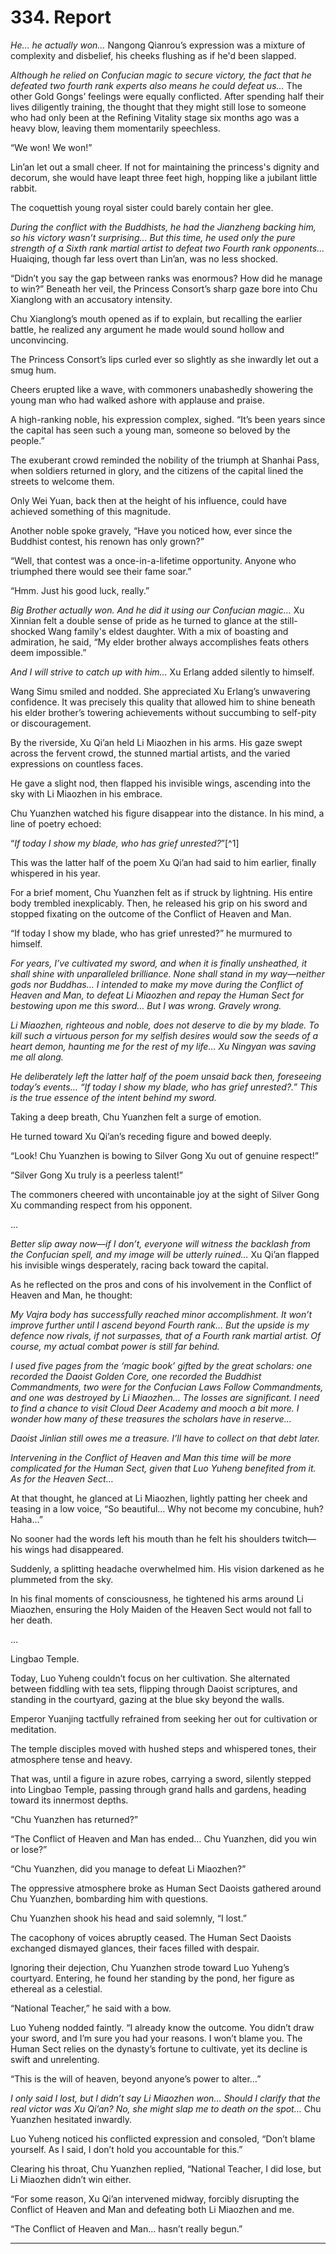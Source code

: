 
# 334. Report

*He… he actually won…* Nangong Qianrou’s expression was a mixture of complexity and disbelief, his cheeks flushing as if he'd been slapped.

*Although he relied on Confucian magic to secure victory, the fact that he defeated two fourth rank experts also means he could defeat us…* The other Gold Gongs’ feelings were equally conflicted. After spending half their lives diligently training, the thought that they might still lose to someone who had only been at the Refining Vitality stage six months ago was a heavy blow, leaving them momentarily speechless.

“We won! We won!”

Lin’an let out a small cheer. If not for maintaining the princess's dignity and decorum, she would have leapt three feet high, hopping like a jubilant little rabbit.

The coquettish young royal sister could barely contain her glee.

*During the conflict with the Buddhists, he had the Jianzheng backing him, so his victory wasn’t surprising… But this time, he used only the pure strength of a Sixth rank martial artist to defeat two Fourth rank opponents…* Huaiqing, though far less overt than Lin’an, was no less shocked.

“Didn’t you say the gap between ranks was enormous? How did he manage to win?” Beneath her veil, the Princess Consort’s sharp gaze bore into Chu Xianglong with an accusatory intensity.

Chu Xianglong’s mouth opened as if to explain, but recalling the earlier battle, he realized any argument he made would sound hollow and unconvincing.

The Princess Consort’s lips curled ever so slightly as she inwardly let out a smug hum.

Cheers erupted like a wave, with commoners unabashedly showering the young man who had walked ashore with applause and praise.

A high-ranking noble, his expression complex, sighed. “It’s been years since the capital has seen such a young man, someone so beloved by the people.”

The exuberant crowd reminded the nobility of the triumph at Shanhai Pass, when soldiers returned in glory, and the citizens of the capital lined the streets to welcome them.

Only Wei Yuan, back then at the height of his influence, could have achieved something of this magnitude.

Another noble spoke gravely, “Have you noticed how, ever since the Buddhist contest, his renown has only grown?”

“Well, that contest was a once-in-a-lifetime opportunity. Anyone who triumphed there would see their fame soar.”

“Hmm. Just his good luck, really.”

*Big Brother actually won. And he did it using our Confucian magic…* Xu Xinnian felt a double sense of pride as he turned to glance at the still-shocked Wang family's eldest daughter. With a mix of boasting and admiration, he said, “My elder brother always accomplishes feats others deem impossible.”

*And I will strive to catch up with him...* Xu Erlang added silently to himself.

Wang Simu smiled and nodded. She appreciated Xu Erlang’s unwavering confidence. It was precisely this quality that allowed him to shine beneath his elder brother’s towering achievements without succumbing to self-pity or discouragement.

By the riverside, Xu Qi’an held Li Miaozhen in his arms. His gaze swept across the fervent crowd, the stunned martial artists, and the varied expressions on countless faces.

He gave a slight nod, then flapped his invisible wings, ascending into the sky with Li Miaozhen in his embrace.

Chu Yuanzhen watched his figure disappear into the distance. In his mind, a line of poetry echoed: 

“*If today I show my blade, who has grief unrested?*”[^1]

This was the latter half of the poem Xu Qi’an had said to him earlier, finally whispered in his year.

For a brief moment, Chu Yuanzhen felt as if struck by lightning. His entire body trembled inexplicably. Then, he released his grip on his sword and stopped fixating on the outcome of the Conflict of Heaven and Man.

“If today I show my blade, who has grief unrested?” he murmured to himself.

*For years, I’ve cultivated my sword, and when it is finally unsheathed, it shall shine with unparalleled brilliance. None shall stand in my way—neither gods nor Buddhas… I intended to make my move during the Conflict of Heaven and Man, to defeat Li Miaozhen and repay the Human Sect for bestowing upon me this sword… But I was wrong. Gravely wrong.*

*Li Miaozhen, righteous and noble, does not deserve to die by my blade. To kill such a virtuous person for my selfish desires would sow the seeds of a heart demon, haunting me for the rest of my life… Xu Ningyan was saving me all along.*

*He deliberately left the latter half of the poem unsaid back then, foreseeing today’s events… “If today I show my blade, who has grief unrested?.” This is the true essence of the intent behind my sword.*

Taking a deep breath, Chu Yuanzhen felt a surge of emotion.

He turned toward Xu Qi’an’s receding figure and bowed deeply.

“Look! Chu Yuanzhen is bowing to Silver Gong Xu out of genuine respect!”

“Silver Gong Xu truly is a peerless talent!”

The commoners cheered with uncontainable joy at the sight of Silver Gong Xu commanding respect from his opponent.

…

*Better slip away now—if I don’t, everyone will witness the backlash from the Confucian spell, and my image will be utterly ruined…* Xu Qi’an flapped his invisible wings desperately, racing back toward the capital.

As he reflected on the pros and cons of his involvement in the Conflict of Heaven and Man, he thought:

*My Vajra body has successfully reached minor accomplishment. It won’t improve further until I ascend beyond Fourth rank… But the upside is my defence now rivals, if not surpasses, that of a Fourth rank martial artist. Of course, my actual combat power is still far behind.*

*I used five pages from the ‘magic book’ gifted by the great scholars: one recorded the Daoist Golden Core, one recorded the Buddhist Commandments, two were for the Confucian Laws Follow Commandments, and one was destroyed by Li Miaozhen… The losses are significant. I need to find a chance to visit Cloud Deer Academy and mooch a bit more. I wonder how many of these treasures the scholars have in reserve…*

*Daoist Jinlian still owes me a treasure. I’ll have to collect on that debt later.*

*Intervening in the Conflict of Heaven and Man this time will be more complicated for the Human Sect, given that Luo Yuheng benefited from it. As for the Heaven Sect…*

At that thought, he glanced at Li Miaozhen, lightly patting her cheek and teasing in a low voice, “So beautiful… Why not become my concubine, huh? Haha…”

No sooner had the words left his mouth than he felt his shoulders twitch—his wings had disappeared.

Suddenly, a splitting headache overwhelmed him. His vision darkened as he plummeted from the sky.

In his final moments of consciousness, he tightened his arms around Li Miaozhen, ensuring the Holy Maiden of the Heaven Sect would not fall to her death.

…

Lingbao Temple.

Today, Luo Yuheng couldn’t focus on her cultivation. She alternated between fiddling with tea sets, flipping through Daoist scriptures, and standing in the courtyard, gazing at the blue sky beyond the walls.

Emperor Yuanjing tactfully refrained from seeking her out for cultivation or meditation.

The temple disciples moved with hushed steps and whispered tones, their atmosphere tense and heavy.

That was, until a figure in azure robes, carrying a sword, silently stepped into Lingbao Temple, passing through grand halls and gardens, heading toward its innermost depths.

“Chu Yuanzhen has returned?”

“The Conflict of Heaven and Man has ended… Chu Yuanzhen, did you win or lose?”

“Chu Yuanzhen, did you manage to defeat Li Miaozhen?”

The oppressive atmosphere broke as Human Sect Daoists gathered around Chu Yuanzhen, bombarding him with questions.

Chu Yuanzhen shook his head and said solemnly, “I lost.”

The cacophony of voices abruptly ceased. The Human Sect Daoists exchanged dismayed glances, their faces filled with despair.

Ignoring their dejection, Chu Yuanzhen strode toward Luo Yuheng’s courtyard. Entering, he found her standing by the pond, her figure as ethereal as a celestial.

“National Teacher,” he said with a bow.

Luo Yuheng nodded faintly. “I already know the outcome. You didn’t draw your sword, and I’m sure you had your reasons. I won’t blame you. The Human Sect relies on the dynasty’s fortune to cultivate, yet its decline is swift and unrelenting.

“This is the will of heaven, beyond anyone’s power to alter…”

*I only said I lost, but I didn’t say Li Miaozhen won… Should I clarify that the real victor was Xu Qi’an? No, she might slap me to death on the spot…* Chu Yuanzhen hesitated inwardly.

Luo Yuheng noticed his conflicted expression and consoled, “Don’t blame yourself. As I said, I don’t hold you accountable for this.”

Clearing his throat, Chu Yuanzhen replied, “National Teacher, I did lose, but Li Miaozhen didn’t win either.

“For some reason, Xu Qi’an intervened midway, forcibly disrupting the Conflict of Heaven and Man and defeating both Li Miaozhen and me.

“The Conflict of Heaven and Man… hasn’t really begun.”

---

[^2]: The latter half of the poem *The Swordsman* by Jia Dao. It’s full verse being:   
*A sword honed ten years long, its icy edge not tested.*   
*If today I show my blade, who has grief unrested?*

